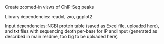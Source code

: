 Create zoomed-in views of ChIP-Seq peaks 

Library dependencies: readxl, zoo, ggplot2

Input dependencies: NCBI protein table (saved as Excel file, uploaded here), and txt files with sequencing depth per-base for IP and Input (generated as described in main readme, too big to be uploaded here).
